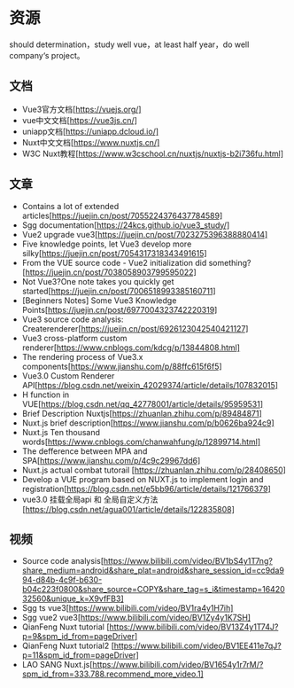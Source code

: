 # 资源
should determination，study well vue，at least half year，do well company‘s project。
## 文档
- Vue3官方文档[https://vuejs.org/]
- vue中文文档[https://vue3js.cn/]
- uniapp文档[https://uniapp.dcloud.io/]
- Nuxt中文文档[https://www.nuxtjs.cn/]
- W3C Nuxt教程[https://www.w3cschool.cn/nuxtjs/nuxtjs-b2i736fu.html]
## 文章

- Contains a lot of extended articles[https://juejin.cn/post/7055224376437784589]
- Sgg documentation[https://24kcs.github.io/vue3_study/]
- Vue2 upgrade vue3[https://juejin.cn/post/7023275396388880414]
- Five knowledge points, let Vue3 develop more silky[https://juejin.cn/post/7054317318343491615]
- From the VUE source code - Vue2 initialization did something?[https://juejin.cn/post/7038058903799595022]
- Not Vue3?One note takes you quickly get started[https://juejin.cn/post/7006518993385160711]
- [Beginners Notes] Some Vue3 Knowledge Points[https://juejin.cn/post/6977004323742220319]
- Vue3 source code analysis: Createrenderer[https://juejin.cn/post/6926123042540421127]
- Vue3 cross-platform custom renderer[https://www.cnblogs.com/kdcg/p/13844808.html]
- The rendering process of Vue3.x components[https://www.jianshu.com/p/88ffc615f6f5]
- Vue3.0 Custom Renderer API[https://blog.csdn.net/weixin_42029374/article/details/107832015]
- H function in VUE[https://blog.csdn.net/qq_42778001/article/details/95959531]
- Brief Description Nuxtjs[https://zhuanlan.zhihu.com/p/89484871]
- Nuxt.js brief description[https://www.jianshu.com/p/b0626ba924c9]
- Nuxt.js Ten thousand words[https://www.cnblogs.com/chanwahfung/p/12899714.html]
- The defference between MPA and SPA[https://www.jianshu.com/p/4c9c29967dd6]
- Nuxt.js actual combat tutorail [https://zhuanlan.zhihu.com/p/28408650]
- Develop a VUE program based on NUXT.js to implement login and registration[https://blog.csdn.net/e5bb96/article/details/121766379]
- vue3.0 挂载全局api 和 全局自定义方法[https://blog.csdn.net/agua001/article/details/122835808]
## 视频
- Source code analysis[https://www.bilibili.com/video/BV1bS4y1T7ng?share_medium=android&share_plat=android&share_session_id=cc9da994-d84b-4c9f-b630-b04c223f0800&share_source=COPY&share_tag=s_i&timestamp=1642032560&unique_k=X9vfFB3]
- Sgg ts vue3[https://www.bilibili.com/video/BV1ra4y1H7ih]
- Sgg vue2 vue3[https://www.bilibili.com/video/BV1Zy4y1K7SH]
- QianFeng Nuxt tutorial [https://www.bilibili.com/video/BV13Z4y1T74J?p=9&spm_id_from=pageDriver]
- QianFeng Nuxt tutorial2 [https://www.bilibili.com/video/BV1EE411e7qJ?p=11&spm_id_from=pageDriver]
- LAO SANG Nuxt.js[https://www.bilibili.com/video/BV1654y1r7rM/?spm_id_from=333.788.recommend_more_video.1]